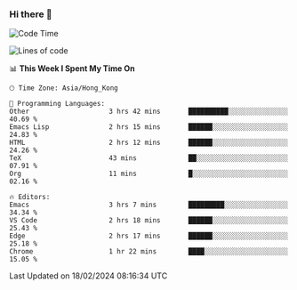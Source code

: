 ### Hi there 👋

<!--
**nicehiro/nicehiro** is a ✨ _special_ ✨ repository because its `README.md` (this file) appears on your GitHub profile.

Here are some ideas to get you started:

- 🔭 I’m currently working on ...
- 🌱 I’m currently learning ...
- 👯 I’m looking to collaborate on ...
- 🤔 I’m looking for help with ...
- 💬 Ask me about ...
- 📫 How to reach me: ...
- 😄 Pronouns: ...
- ⚡ Fun fact: ...
-->

<!--START_SECTION:waka-->
![Code Time](http://img.shields.io/badge/Code%20Time-233%20hrs%205%20mins-blue)

![Lines of code](https://img.shields.io/badge/From%20Hello%20World%20I%27ve%20Written-2.6%20million%20lines%20of%20code-blue)

📊 **This Week I Spent My Time On** 

```text
🕑︎ Time Zone: Asia/Hong_Kong

💬 Programming Languages: 
Other                    3 hrs 42 mins       ██████████░░░░░░░░░░░░░░░   40.69 % 
Emacs Lisp               2 hrs 15 mins       ██████░░░░░░░░░░░░░░░░░░░   24.83 % 
HTML                     2 hrs 12 mins       ██████░░░░░░░░░░░░░░░░░░░   24.26 % 
TeX                      43 mins             ██░░░░░░░░░░░░░░░░░░░░░░░   07.91 % 
Org                      11 mins             █░░░░░░░░░░░░░░░░░░░░░░░░   02.16 % 

🔥 Editors: 
Emacs                    3 hrs 7 mins        █████████░░░░░░░░░░░░░░░░   34.34 % 
VS Code                  2 hrs 18 mins       ██████░░░░░░░░░░░░░░░░░░░   25.43 % 
Edge                     2 hrs 17 mins       ██████░░░░░░░░░░░░░░░░░░░   25.18 % 
Chrome                   1 hr 22 mins        ████░░░░░░░░░░░░░░░░░░░░░   15.05 % 
```


 Last Updated on 18/02/2024 08:16:34 UTC
<!--END_SECTION:waka-->

